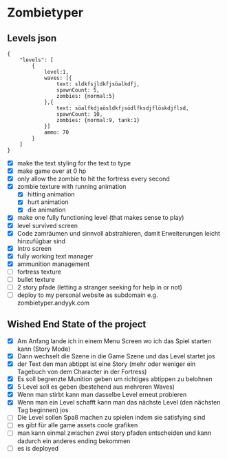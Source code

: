 # Zombietyper

## Levels json

```
{
    "levels": [
        {
            level:1,
            waves: [{
                text: sldkfsjldkfjsöalkdfj,
                spawnCount: 5,
                zombies: {normal:5}
            },{
                text: söalfkdjaösldkfjsödlfksdjflöskdjflsd,
                spawnCount: 10,
                zombies: {normal:9, tank:1}
            }]
            ammo: 70
        }
    ]
}
```

-   [x] make the text styling for the text to type
-   [x] make game over at 0 hp
-   [x] only allow the zombie to hit the fortress every second
-   [x] zombie texture with running animation
    -   [x] hitting animation
    -   [x] hurt animation
    -   [x] die animation
-   [x] make one fully functioning level (that makes sense to play)
-   [x] level survived screen
-   [x] Code zamräumen und sinnvoll abstrahieren, damit Erweiterungen leicht hinzufügbar sind
-   [x] Intro screen
-   [x] fully working text manager
-   [x] ammunition management
-   [ ] fortress texture
-   [ ] bullet texture
-   [ ] 2 story pfade (letting a stranger seeking for help in or not)
-   [ ] deploy to my personal website as subdomain e.g. zombietyper.andyyk.com

## Wished End State of the project

-   [x] Am Anfang lande ich in einem Menu Screen wo ich das Spiel starten kann (Story Mode)
-   [x] Dann wechselt die Szene in die Game Szene und das Level startet jos
-   [x] der Text den man abtippt ist eine Story (mehr oder weniger ein Tagebuch von dem Character in der Fortress)
-   [x] Es soll begrenzte Munition geben um richtiges abtippen zu belohnen
-   [x] 5 Level soll es geben (bestehend aus mehreren Waves)
-   [x] Wenn man stirbt kann man dasselbe Level erneut probieren
-   [x] Wenn man ein Level schafft kann man das nächste Level (den nächsten Tag beginnen) jos
-   [ ] Die Level sollen Spaß machen zu spielen indem sie satisfying sind
-   [ ] es gibt für alle game assets coole grafiken
-   [ ] man kann einmal zwischen zwei story pfaden entscheiden und kann dadurch ein anderes ending bekommen
-   [ ] es is deployed
